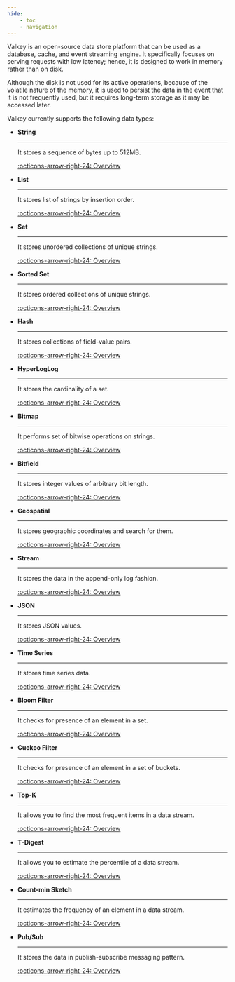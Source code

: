 ```yaml
---
hide:
    - toc
    - navigation
---
```


Valkey is an open-source data store platform that can be used as a database, cache, and event streaming engine. It specifically focuses on serving requests with low latency; hence, it is designed to work in memory rather than on disk.

Although the disk is not used for its active operations, because of the volatile nature of the memory, it is used to persist the data in the event that it is not frequently used, but it requires long-term storage as it may be accessed later.


Valkey currently supports the following data types:

<div class="grid cards" markdown>

-  __String__

    ---

    It stores a sequence of bytes up to 512MB.

    [:octicons-arrow-right-24: Overview](en/data-types/string.md)

-   __List__

    ---

    It stores list of strings by insertion order.

    [:octicons-arrow-right-24: Overview](en/data-types/list.md)

-  __Set__

    ---

    It stores unordered collections of unique strings.

    [:octicons-arrow-right-24: Overview](en/data-types/set.md)


-   __Sorted Set__

    ---

    It stores ordered collections of unique strings.

    [:octicons-arrow-right-24: Overview](en/data-types/sorted-set.md)

-  __Hash__

    ---

    It stores collections of field-value pairs.

    [:octicons-arrow-right-24: Overview](en/data-types/hash.md)

-   __HyperLogLog__

    ---

    It stores the cardinality of a set.

    [:octicons-arrow-right-24: Overview](en/data-types/hyperloglog.md)

-  __Bitmap__

    ---

    It performs set of bitwise operations on strings.

    [:octicons-arrow-right-24: Overview](en/data-types/bitmap.md)


-   __Bitfield__

    ---

    It stores integer values of arbitrary bit length.

    [:octicons-arrow-right-24: Overview](en/data-types/bitfield.md)

-  __Geospatial__

    ---

    It stores geographic coordinates and search for them.

    [:octicons-arrow-right-24: Overview](en/data-types/geospatial.md)

-   __Stream__

    ---

    It stores the data in the append-only log fashion.

    [:octicons-arrow-right-24: Overview](en/data-types/stream.md)

-   __JSON__

    ---

    It stores JSON values.

    [:octicons-arrow-right-24: Overview](en/data-types/json.md)

-  __Time Series__

    ---

    It stores time series data.

    [:octicons-arrow-right-24: Overview](en/data-types/time-series.md)


-   __Bloom Filter__

    ---

    It checks for presence of an element in a set.

    [:octicons-arrow-right-24: Overview](en/data-types/bloom-filter.md)

-  __Cuckoo Filter__

    ---

    It checks for presence of an element in a set of buckets.

    [:octicons-arrow-right-24: Overview](en/data-types/cuckoo-filter.md)


-  __Top-K__

    ---

    It allows you to find the most frequent items in a data stream.

    [:octicons-arrow-right-24: Overview](en/data-types/top-k.md)


-   __T-Digest__

    ---

    It allows you to estimate the percentile of a data stream.

    [:octicons-arrow-right-24: Overview](en/data-types/t-digest.md)

-   __Count-min Sketch__

    ---

    It estimates the frequency of an element in a data stream.

    [:octicons-arrow-right-24: Overview](en/data-types/count-min-sketch.md)

-   __Pub/Sub__

    ---

    It stores the data in publish-subscribe messaging pattern.

    [:octicons-arrow-right-24: Overview](en/data-types/pub-sub.md)

</div>
